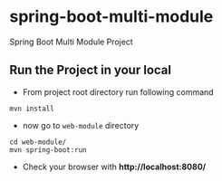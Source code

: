 # spring-boot-multi-module
Spring Boot Multi Module Project


## Run the Project in your local

- From project root directory run following command

```
mvn install
```

- now go to `web-module` directory

```
cd web-module/
mvn spring-boot:run
```

- Check your browser with **http://localhost:8080/**